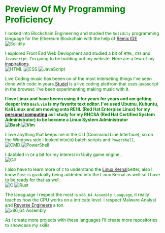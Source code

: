 <p align="center"><font color="green">

# Preview Of My Programming Proficiency

I looked into Blockchain Engineering and studied the `Solidity` programming language for the Ethereum Blockchain with the help of <a href="https://remix.ethereum.org/)](https://remix.ethereum.org/">Remix IDE</a> <br>
![Solidity](https://img.shields.io/badge/Solidity-363636?style=for-the-badge&logo=solidity&logoColor=white)
  
I explored Front End Web Devlopment and studied a bit of `HTML`, `CSS` and `Javascript`. I'm going to be building out my website. Here are a few of my <a href="https://github.com/Bit-Budha/website_inspirations.repo/tree/main">inspirations</a>.
 <br>
![HTML](https://img.shields.io/badge/HTML5-E34F26?style=for-the-badge&logo=html5&logoColor=white)
![CSS](https://img.shields.io/badge/CSS3-1572B6?style=for-the-badge&logo=css3&logoColor=white)
![JavaScript](https://img.shields.io/badge/JavaScript-F7DF1E?style=for-the-badge&logo=javascript&logoColor=black)

Live Coding music has beeen on of the most interseting things I've seen done with code in years.<a href="https://strudel.cc/workshop/getting-started/">Studel</a> is a live coding platfrom that uses javascript in the browser. I've been experimenting making music with it.

**I love Linux and have beeen using it for years for years and am getting deeper into `Bash`.`vim` is my favorite text editor. I've used Ubutnu, Kubuntu, Kali Linux and am moving onto REHL (Red Hat Enterpise Linux) for my <a href="https://www.youtube.com/watch?v=KNgOpRoJlwU">personal computing</a> as I study for my RHCSA (Red Hat Certified System Administrator) to be become a Linux System Administrator <br>
![Bash](https://img.shields.io/badge/Bash-121011?style=for-the-badge&logo=gnubash&logoColor=white)
![Vim](https://img.shields.io/badge/Vim-019733?style=for-the-badge&logo=vim&logoColor=white)**


I love anything that keeps me in the CLI (Command Line Interface), so on the Windows side I looked into`CMD` batch scripts and `Powershell`, <br>
![CMD](https://img.shields.io/badge/CMD-000000?style=for-the-badge&logo=windows&logoColor=white)
![PowerShell](https://img.shields.io/badge/PowerShell-5391FE?style=for-the-badge&logo=powershell&logoColor=white)


I dabbled in `C#` a bit for my interest in Unity game engine..<br>
![C#](https://img.shields.io/badge/C%23-239120?style=for-the-badge&logo=c-sharp&logoColor=white)


I also have to learn more of `C` to understand the  <a href="https://www.linkedin.com/feed/update/urn:li:activity:7363390688975077376/">Linux Kernal</a>better, also I know `Rust` is gradually being addeded into the Linux Kernal as well so I have to be ready for that as well. <br>
![C](https://img.shields.io/badge/C-00599C?style=for-the-badge&logo=c&logoColor=white)
![Rust](https://img.shields.io/badge/Rust-000000?style=for-the-badge&logo=rust&logoColor=white)

The lanaguage I respect the most is `x86_64 Assembly Language`, it really teaches how the CPU works on a intricate level. I respect Malware Analyst and <a href="https://github.com/Bit-Budha/reverse_engineering.repo">Reverse Engineers</a> a ton.<br>
![x86_64 Assembly](https://img.shields.io/badge/x86__64%20Assembly-525252?style=for-the-badge&logo=cogs&logoColor=white)


As I create more projects with these languages I'll create more repositories to showcase my skills.
